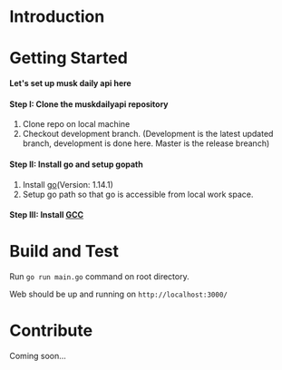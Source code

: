 # Introduction 

# Getting Started

**Let's set up musk daily api here**

#### Step I: Clone the muskdailyapi repository
1. Clone repo on local machine
2. Checkout development branch. (Development is the latest updated branch, development is done here. Master is the release breanch)

#### Step II: Install go and setup gopath
1. Install [go](https://golang.org/doc/install)(Version: 1.14.1)
2. Setup go path so that go is accessible from local work space.

#### Step III: Install [GCC](http://mingw.org/wiki/Install_MinGW)


# Build and Test
Run ```go run main.go``` command on root directory.

Web should be up and running on ```http://localhost:3000/```

# Contribute
Coming soon...

